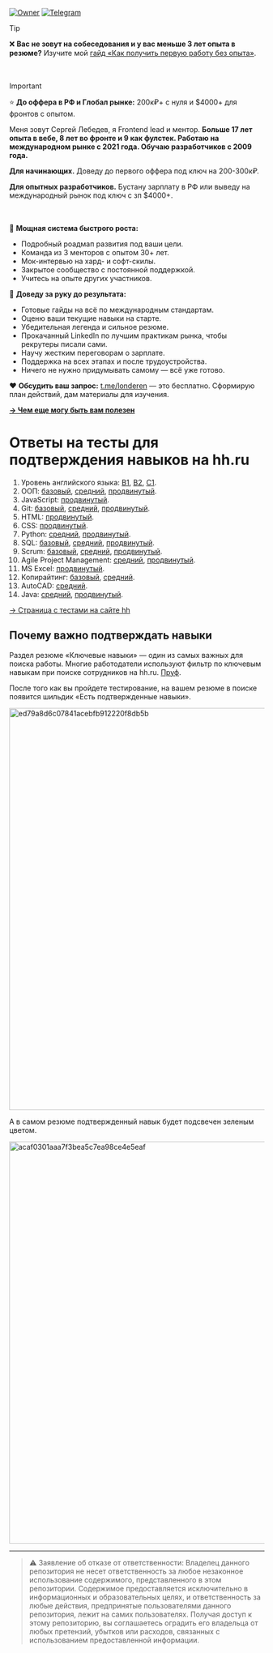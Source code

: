 [![Owner](https://img.shields.io/badge/owner-londeren-green)](https://github.com/londeren)
[![Telegram](https://badgen.net/badge/icon/telegram/cyan?icon=telegram&label)](https://t.me/just_solve_it)

> [!TIP]
> ❌ **Вас не зовут на собеседования и у вас меньше 3 лет опыта в резюме?** Изучите мой [гайд «Как получить первую работу без опыта»](https://t.me/just_solve_it/296).

ㅤ⠀

> [!IMPORTANT]
> ⭐️ **До оффера в РФ и Глобал рынке:** 200к₽+ с нуля и $4000+ для фронтов с опытом.
> 
> Меня зовут Сергей Лебедев, я Frontend lead и ментор. 
**Больше 17 лет опыта в вебе, 8 лет во фронте и 9 как фулстек. Работаю на международном рынке с 2021 года. Обучаю разработчиков с 2009 года.**
>
> **Для начинающих.** Доведу до первого оффера под ключ на 200-300к₽.
> 
> **Для опытных разработчиков.** Бустану зарплату в РФ или выведу на международный рынок под ключ с зп $4000+.

ㅤ⠀

💪 **Мощная система быстрого роста:**

* Подробный роадмап развития под ваши цели.
* Команда из 3 менторов с опытом 30+ лет.
* Мок-интервью на хард- и софт-скилы.
* Закрытое сообщество с постоянной поддержкой.
* Учитесь на опыте других участников.


🎯 **Доведу за руку до результата:**

* Готовые гайды на всё по международным стандартам.
* Оценю ваши текущие навыки на старте.
* Убедительная легенда и сильное резюме.
* Прокачанный LinkedIn по лучшим практикам рынка, чтобы рекрутеры писали сами.
* Научу жестким переговорам о зарплате.
* Поддержка на всех этапах и после трудоустройства.
* Ничего не нужно придумывать самому — всё уже готово.


❤️ **Обсудить ваш запрос:** [t.me/londeren](https://t.me/londeren) — это бесплатно. Сформирую план действий, дам материалы для изучения.



**[→ Чем еще могу быть вам полезен](https://teletype.in/@just_solve_it/about)**


# Ответы на тесты для подтверждения навыков на hh.ru

1. Уровень английского языка: [B1](english/b1.md), [B2](english/b2.md), [C1](english/c1.md).
2. ООП: [базовый](oop/basic.md), [средний](oop/intermediate.md), [продвинутый](oop/advanced.md).
3. JavaScript: [продвинутый](javascript/advanced.md).
4. Git: [базовый](git/basic.md), [средний](git/intermediate.md), [продвинутый](git/advanced.md).
5. HTML: [продвинутый](html/advanced.md).
6. CSS: [продвинутый](css/advanced.md).
7. Python: [средний](python/intermediate.md), [продвинутый](python/advanced.md).
8. SQL: [базовый](sql/basic.md), [средний](sql/intermediate.md), [продвинутый](sql/advanced.md).
9. Scrum: [базовый](scrum/basic.md), [средний](scrum/intermediate.md), [продвинутый](scrum/advanced.md).
10. Agile Project Management: [средний](agile-project-management/intermediate.md), [продвинутый](agile-project-management/advanced.md).
11. MS Excel: [продвинутый](ms-excel/advanced.md).
12. Копирайтинг: [базовый](copywriting/basic.md), [средний](copywriting/intermediate.md).
13. AutoCAD: [средний](autocad/intermediate.md).
14. Java: [средний](java/intermediate.md), [продвинутый](java/advanced.md).

[→ Страница с тестами на сайте hh](https://hh.ru/applicant/skill_verifications/methods)

## Почему важно подтверждать навыки

Раздел резюме «Ключевые навыки» — один из самых важных для поиска работы. Многие работодатели используют фильтр по ключевым навыкам при поиске сотрудников на hh.ru. [Пруф](https://feedback.hh.ru/knowledge-base/article/7110).

После того как вы пройдете тестирование, на вашем резюме в поиске появится шильдик «Есть подтвержденные навыки».

<img width="794" alt="ed79a8d6c07841acebfb912220f8db5b" src="https://github.com/user-attachments/assets/5c817e99-4049-4fe5-9d7b-f17ffcd42a98">

А в самом резюме подтвержденный навык будет подсвечен зеленым цветом.

<img width="794" alt="acaf0301aaa7f3bea5c7ea98ce4e5eaf" src="https://github.com/user-attachments/assets/2c7db6e4-975c-45f0-85d1-2e394d46cf4b">

---

> ⚠️ Заявление об отказе от ответственности: Владелец данного репозитория не несет ответственность за любое незаконное использование содержимого, представленного в этом репозитории. Содержимое предоставляется исключительно в информационных и образовательных целях, и ответственность за любые действия, предпринятые пользователями данного репозитория, лежит на самих пользователях. Получая доступ к этому репозиторию, вы соглашаетесь оградить его владельца от любых претензий, убытков или расходов, связанных с использованием предоставленной информации.
